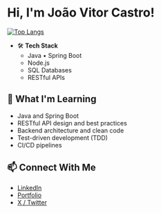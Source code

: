 # Hi, I'm João Vitor Castro!

[![Top Langs](https://github-readme-stats.vercel.app/api/top-langs/?username=Ratatosk123&layout=compact&theme=dark)](https://github.com/anuraghazra/github-readme-stats)

- 🛠️ **Tech Stack**  
  - Java • Spring Boot  
  - Node.js  
  - SQL Databases  
  - RESTful APIs

## 🌱 What I'm Learning

- Java and Spring Boot
- RESTful API design and best practices
- Backend architecture and clean code
- Test-driven development (TDD)
- CI/CD pipelines

## 📫 Connect With Me

- [LinkedIn](https://www.linkedin.com/in/jvscastro/)
- [Portfolio](https://jovicastro.github.io/portfolio/)
- [X / Twitter](https://x.com/joviCastroDev)
